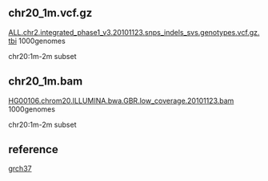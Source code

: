 ## chr20_1m.vcf.gz

[ALL.chr2.integrated_phase1_v3.20101123.snps_indels_svs.genotypes.vcf.gz.tbi](ftp://ftp.1000genomes.ebi.ac.uk//vol1/ftp/phase1/analysis_results/integrated_call_sets/ALL.chr2.integrated_phase1_v3.20101123.snps_indels_svs.genotypes.vcf.gz.tbi)
1000genomes

chr20:1m-2m subset


## chr20_1m.bam


[HG00106.chrom20.ILLUMINA.bwa.GBR.low_coverage.20101123.bam](ftp://ftp.1000genomes.ebi.ac.uk//vol1/ftp/phase1/data/HG00106/alignment/HG00106.chrom20.ILLUMINA.bwa.GBR.low_coverage.20101123.bam)
1000genomes

chr20:1m-2m subset

## reference

[grch37](ftp://ftp.1000genomes.ebi.ac.uk//vol1/ftp/technical/reference/human_g1k_v37.fasta.gz)